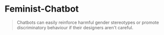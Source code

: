 # Feminist-Chatbot
> Chatbots can easily reinforce harmful gender stereotypes or promote discriminatory behaviour if their designers aren't careful.
